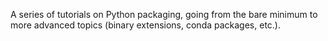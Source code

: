 A series of tutorials on Python packaging, going from the bare minimum to more advanced topics (binary extensions, conda packages, etc.).
